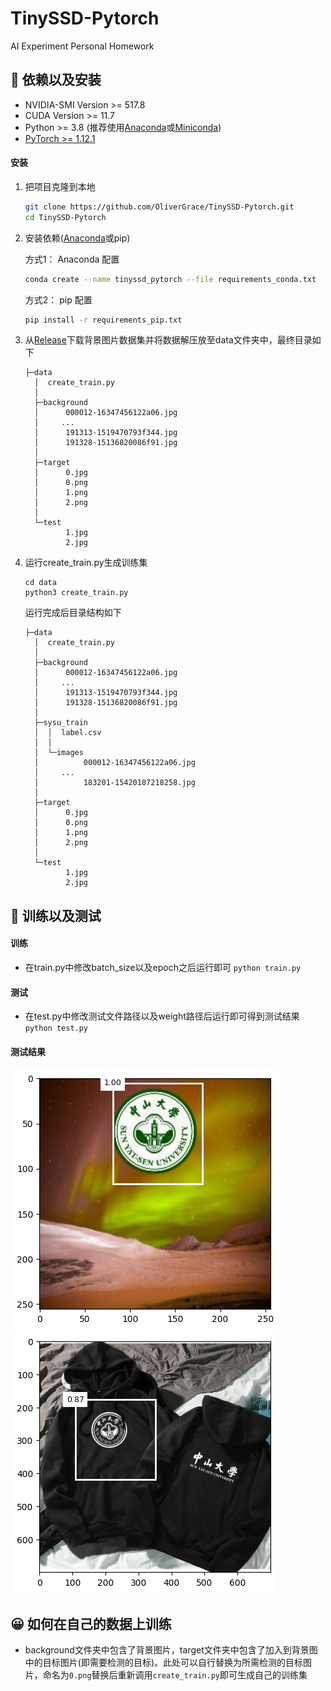 # TinySSD-Pytorch
AI Experiment Personal Homework

## 🔧 依赖以及安装

- NVIDIA-SMI Version >= 517.8
- CUDA Version >= 11.7
- Python >= 3.8 (推荐使用[Anaconda](https://www.anaconda.com/download/#linux)或[Miniconda](https://docs.conda.io/en/latest/miniconda.html))
- [PyTorch >= 1.12.1](https://pytorch.org/)

#### 安装

1. 把项目克隆到本地

    ```bash
    git clone https://github.com/OliverGrace/TinySSD-Pytorch.git
    cd TinySSD-Pytorch
    ```

2. 安装依赖([Anaconda](https://www.anaconda.com/download/#linux)或pip)
    
    方式1：
    Anaconda 配置
    ```bash
    conda create --name tinyssd_pytorch --file requirements_conda.txt
    ```
    
    方式2：
    pip 配置
    ```bash
    pip install -r requirements_pip.txt
    ```
3.  从[Release](https://github.com/OliverGrace/TinySSD-Pytorch/releases/tag/main)下载背景图片数据集并将数据解压放至data文件夹中，最终目录如下

    ```
    ├─data
      │  create_train.py
      │  
      ├─background
      │      000012-16347456122a06.jpg
      │	    ...
      │      191313-1519470793f344.jpg
      │      191328-15136820086f91.jpg
      │          
      ├─target
      │      0.jpg
      │      0.png
      │      1.png
      │      2.png
      │      
      └─test
             1.jpg
             2.jpg
    ```
    
4.  运行create_train.py生成训练集

    ```
    cd data
    python3 create_train.py
    ```
    运行完成后目录结构如下
    ```
    ├─data
      │  create_train.py
      │  
      ├─background
      │      000012-16347456122a06.jpg
      │	    ...
      │      191313-1519470793f344.jpg
      │      191328-15136820086f91.jpg
      │      
      ├─sysu_train
      │  │  label.csv
      │  │  
      │  └─images
      │          000012-16347456122a06.jpg
      │		...
      │          183201-15420187218258.jpg
      │          
      ├─target
      │      0.jpg
      │      0.png
      │      1.png
      │      2.png
      │      
      └─test
             1.jpg
             2.jpg
    ```
## 💪 训练以及测试

#### 训练
   - 在train.py中修改batch_size以及epoch之后运行即可
    `
    python train.py
    `              
#### 测试
   - 在test.py中修改测试文件路径以及weight路径后运行即可得到测试结果
    `
    python test.py
    `
#### 测试结果
![1](results/output1.png)    ![2](results/output2.png)
    
## 😀 如何在自己的数据上训练

   - background文件夹中包含了背景图片，target文件夹中包含了加入到背景图中的目标图片(即需要检测的目标)。此处可以自行替换为所需检测的目标图片，命名为`0.png`替换后重新调用`create_train.py`即可生成自己的训练集
